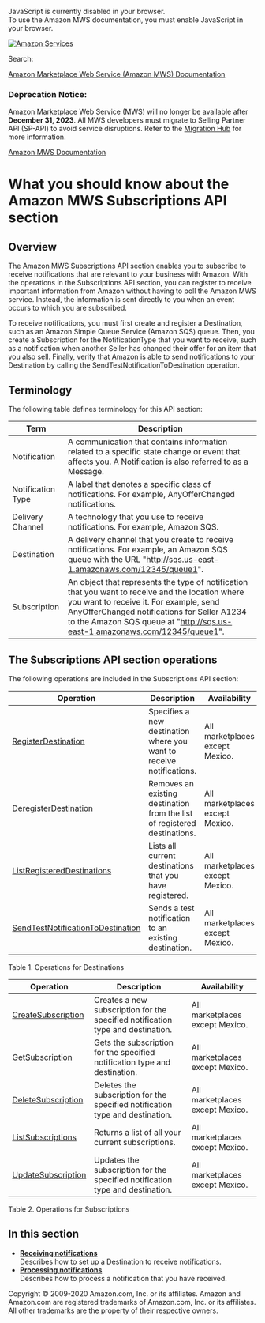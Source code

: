 <div id="MWSDX_noscript">

JavaScript is currently disabled in your browser.  
To use the Amazon MWS documentation, you must enable JavaScript in your
browser.

</div>

<div id="MWSDX_divtop">

[![Amazon
Services](https://images-na.ssl-images-amazon.com/images/G/08/mwsportal/fr_FR/amazonservices.gif "Amazon Services")](http://services.amazon.fr)

<div id="MWSDX_search">

<span id="MWSDX_searchlbl">Search:</span>

</div>

  
<span id="MWSDX_titlebar">[Amazon Marketplace Web Service (Amazon MWS)
Documentation](https://developer.amazonservices.fr/gp/mws/docs.html)</span>
<span id="MWSDX_dep_notice"></span>

### Deprecation Notice:

Amazon Marketplace Web Service (MWS) will no longer be available after
**December 31, 2023**. All MWS developers must migrate to Selling
Partner API (SP-API) to avoid service disruptions. Refer to the
[Migration
Hub](https://developer-docs.amazon.com/sp-api/page/migration-hub) for
more information.

</div>

<div id="MWSDX_divbottom">

<div id="MWSDX_divleft">

<div id="MWSDX_toc">

</div>

</div>

<div id="MWSDX_divright">

<div id="MWSDX_content">

<span id="MWSDX_breadcrumbs">[Amazon MWS
Documentation](https://developer.amazonservices.fr/gp/mws/docs.html)</span>

<div id="Subscriptions_Overview" class="nested0">

# What you should know about the Amazon MWS Subscriptions API section

<div class="body">

<div class="section">

## Overview

The <span class="ph">Amazon MWS</span> <span class="ph">Subscriptions
API section</span> enables you to subscribe to receive notifications
that are relevant to your business with Amazon. With the operations in
the <span class="ph">Subscriptions API section</span>, you can register
to receive important information from Amazon without having to poll the
<span class="ph">Amazon MWS</span> service. Instead, the information is
sent directly to you when an event occurs to which you are subscribed.

To receive notifications, you must first create and register a <span
class="keyword parmname">Destination</span>, such as an Amazon Simple
Queue Service (Amazon SQS) queue. Then, you create a <span
class="keyword parmname">Subscription</span> for the <span
class="keyword parmname">NotificationType</span> that you want to
receive, such as a notification when another Seller has changed their
offer for an item that you also sell. Finally, verify that Amazon is
able to send notifications to your <span
class="keyword parmname">Destination</span> by calling the <span
class="keyword apiname">SendTestNotificationToDestination</span>
operation.

</div>

<div class="section">

## Terminology

The following table defines terminology for this API section:

</div>

<div class="tablenoborder">

| Term                                            | Description                                                                                                                                                                                                                                                                                                     |
|-------------------------------------------------|-----------------------------------------------------------------------------------------------------------------------------------------------------------------------------------------------------------------------------------------------------------------------------------------------------------------|
| <span class="dfn term">Notification</span>      | A communication that contains information related to a specific state change or event that affects you. A <span class="dfn term">Notification</span> is also referred to as a <span class="dfn term">Message</span>.                                                                                            |
| <span class="dfn term">Notification Type</span> | A label that denotes a specific class of notifications. For example, <span class="keyword parmname">AnyOfferChanged</span> notifications.                                                                                                                                                                       |
| <span class="dfn term">Delivery Channel</span>  | A technology that you use to receive notifications. For example, Amazon SQS.                                                                                                                                                                                                                                    |
| <span class="dfn term">Destination</span>       | A delivery channel that you create to receive notifications. For example, an Amazon SQS queue with the URL "http://sqs.us-east-1.amazonaws.com/12345/queue1".                                                                                                                                                   |
| <span class="dfn term">Subscription</span>      | An object that represents the type of notification that you want to receive and the location where you want to receive it. For example, send <span class="keyword parmname">AnyOfferChanged</span> notifications for Seller A1234 to the Amazon SQS queue at "http://sqs.us-east-1.amazonaws.com/12345/queue1". |

</div>

<div id="Subscriptions_Overview__RecommendationsOperations"
class="section">

## The <span class="ph">Subscriptions API section</span> operations

The following operations are included in the <span
class="ph">Subscriptions API section</span>:

<div class="tablenoborder">

| Operation                                                                                                                                                                       | Description                                                                                       | Availability                                            |
|---------------------------------------------------------------------------------------------------------------------------------------------------------------------------------|---------------------------------------------------------------------------------------------------|---------------------------------------------------------|
| <a href="Subscriptions_RegisterDestination.md" class="xref" title="Specifies a new destination where you want to receive notifications.">RegisterDestination</a>              | <span class="ph">Specifies a new destination where you want to receive notifications.</span>      | <span class="ph">All marketplaces except Mexico.</span> |
| <a href="Subscriptions_DeregisterDestination.md" class="xref" title="Removes an existing destination from the list of registered destinations.">DeregisterDestination</a>     | <span class="ph">Removes an existing destination from the list of registered destinations.</span> | <span class="ph">All marketplaces except Mexico.</span> |
| <a href="Subscriptions_ListRegisteredDestinations.md" class="xref" title="Lists all current destinations that you have registered.">ListRegisteredDestinations</a>            | <span class="ph">Lists all current destinations that you have registered.</span>                  | <span class="ph">All marketplaces except Mexico.</span> |
| <a href="Subscriptions_SendTestNotificationToDestination.md" class="xref" title="Sends a test notification to an existing destination.">SendTestNotificationToDestination</a> | <span class="ph">Sends a test notification to an existing destination.</span>                     | <span class="ph">All marketplaces except Mexico.</span> |

<span class="tablecap">Table 1. Operations for Destinations</span>

</div>

<div class="tablenoborder">

| Operation                                                                                                                                                                   | Description                                                                                             | Availability                                            |
|-----------------------------------------------------------------------------------------------------------------------------------------------------------------------------|---------------------------------------------------------------------------------------------------------|---------------------------------------------------------|
| <a href="Subscriptions_CreateSubscription.md" class="xref" title="Creates a new subscription for the specified notification type and destination.">CreateSubscription</a> | <span class="ph">Creates a new subscription for the specified notification type and destination.</span> | <span class="ph">All marketplaces except Mexico.</span> |
| <a href="Subscriptions_GetSubscription.md" class="xref" title="Gets the subscription for the specified notification type and destination.">GetSubscription</a>            | <span class="ph">Gets the subscription for the specified notification type and destination.</span>      | <span class="ph">All marketplaces except Mexico.</span> |
| <a href="Subscriptions_DeleteSubscription.md" class="xref" title="Deletes the subscription for the specified notification type and destination.">DeleteSubscription</a>   | <span class="ph">Deletes the subscription for the specified notification type and destination.</span>   | <span class="ph">All marketplaces except Mexico.</span> |
| <a href="Subscriptions_ListSubscriptions.md" class="xref" title="Returns a list of all your current subscriptions.">ListSubscriptions</a>                                 | <span class="ph">Returns a list of all your current subscriptions.</span>                               | <span class="ph">All marketplaces except Mexico.</span> |
| <a href="Subscriptions_UpdateSubscription.md" class="xref" title="Updates the subscription for the specified notification type and destination.">UpdateSubscription</a>   | <span class="ph">Updates the subscription for the specified notification type and destination.</span>   | <span class="ph">All marketplaces except Mexico.</span> |

<span class="tablecap">Table 2. Operations for Subscriptions</span>

</div>

</div>

</div>

<div class="related-links">

## In this section

-   **[Receiving
    notifications](../subscriptions/Subscriptions_ReceivingNotifications.md)**  
    Describes how to set up a <span
    class="keyword parmname">Destination</span> to receive
    notifications.
-   **[Processing
    notifications](../subscriptions/Subscriptions_ProcessingNotifications.md)**  
    Describes how to process a notification that you have received.

</div>

</div>

<div id="MWSDX_footer">

Copyright © 2009-2020 Amazon.com, Inc. or its affiliates. Amazon and
Amazon.com are registered trademarks of Amazon.com, Inc. or its
affiliates. All other trademarks are the property of their respective
owners.

</div>

</div>

</div>

<div style="clear: both;">

</div>

</div>
